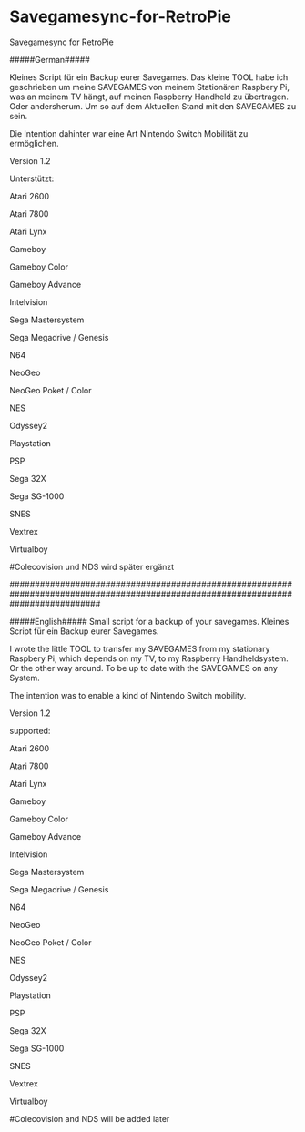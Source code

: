 # Savegamesync-for-RetroPie
Savegamesync for RetroPie

#####German#####

Kleines Script für ein Backup eurer Savegames.
Das kleine TOOL habe ich geschrieben um meine SAVEGAMES von meinem Stationären Raspbery Pi, was an meinem TV hängt, auf meinen Raspberry Handheld zu übertragen. Oder andersherum. Um so auf dem Aktuellen Stand mit den SAVEGAMES zu sein.

Die Intention dahinter war eine Art Nintendo Switch Mobilität zu ermöglichen.

Version 1.2

Unterstützt:

Atari 2600

Atari 7800

Atari Lynx

Gameboy

Gameboy Color

Gameboy Advance

Intelvision

Sega Mastersystem

Sega Megadrive / Genesis

N64

NeoGeo

NeoGeo Poket / Color

NES

Odyssey2

Playstation

PSP

Sega 32X

Sega SG-1000

SNES

Vextrex

Virtualboy

#Colecovision und NDS wird später ergänzt


##################################################################################################################################

#####English#####
Small script for a backup of your savegames.
Kleines Script für ein Backup eurer Savegames.

I wrote the little TOOL to transfer my SAVEGAMES from my stationary Raspbery Pi, which depends on my TV, to my Raspberry Handheldsystem. Or the other way around. 
To be up to date with the SAVEGAMES on any System.


The intention was to enable a kind of Nintendo Switch mobility.

Version 1.2

supported:

Atari 2600

Atari 7800

Atari Lynx

Gameboy

Gameboy Color

Gameboy Advance

Intelvision

Sega Mastersystem

Sega Megadrive / Genesis

N64

NeoGeo

NeoGeo Poket / Color

NES

Odyssey2

Playstation

PSP

Sega 32X

Sega SG-1000

SNES

Vextrex

Virtualboy

#Colecovision and NDS will be added later

